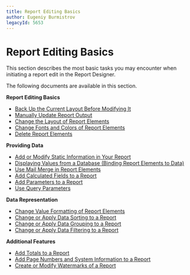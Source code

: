 ```yaml
---
title: Report Editing Basics
author: Eugeniy Burmistrov
legacyId: 5653
---
```

# Report Editing Basics
This section describes the most basic tasks you may encounter when initiating a report edit in the Report Designer.

The following documents are available in this section.

**Report Editing Basics**
* [Back Up the Current Layout Before Modifying It](report-editing-basics/back-up-the-current-layout-before-modifying-it.md)
* [Manually Update Report Output](report-editing-basics/manually-update-report-output.md)
* [Change the Layout of Report Elements](report-editing-basics/change-the-layout-of-report-elements.md)
* [Change Fonts and Colors of Report Elements](report-editing-basics/change-fonts-and-colors-of-report-elements.md)
* [Delete Report Elements](report-editing-basics/delete-report-elements.md)

**Providing Data**
* [Add or Modify Static Information in Your Report](report-editing-basics/add-or-modify-static-information-in-your-report.md)
* [Displaying Values from a Database (Binding Report Elements to Data)](report-editing-basics/displaying-values-from-a-database-(binding-report-elements-to-data).md)
* [Use Mail Merge in Report Elements](report-editing-basics/use-mail-merge-in-report-elements.md)
* [Add Calculated Fields to a Report](report-editing-basics/add-calculated-fields-to-a-report.md)
* [Add Parameters to a Report](report-editing-basics/add-parameters-to-a-report.md)
* [Use Query Parameters](report-editing-basics/use-query-parameters.md)

**Data Representation**
* [Change Value Formatting of Report Elements](report-editing-basics/change-value-formatting-of-report-elements.md)
* [Change or Apply Data Sorting to a Report](report-editing-basics/change-or-apply-data-sorting-to-a-report.md)
* [Change or Apply Data Grouping to a Report](report-editing-basics/change-or-apply-data-grouping-to-a-report.md)
* [Change or Apply Data Filtering to a Report](report-editing-basics/change-or-apply-data-filtering-to-a-report.md)

**Additional Features**
* [Add Totals to a Report](report-editing-basics/add-totals-to-a-report.md)
* [Add Page Numbers and System Information to a Report](report-editing-basics/add-page-numbers-and-system-information-to-a-report.md)
* [Create or Modify Watermarks of a Report](report-editing-basics/create-or-modify-watermarks-of-a-report.md)